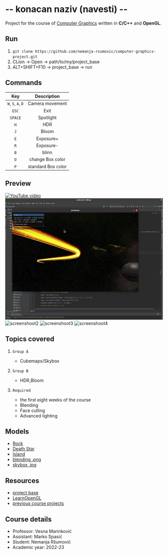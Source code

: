 # -- konacan naziv (navesti) --
Project for the course of [Computer Graphics](https://matf-racunarska-grafika.github.io/) written in **C/C++** and **OpenGL**.

## Run
1. `git clone https://github.com/nemanja-rsumovic/computer-graphics-project.git`
2. CLion -> Open -> path/to/my/project_base
3. ALT+SHIFT+F10 -> project_base -> run


## Commands
| Key     | Description |
| :---:   | :---:       |
| `W`, `S`, `A`, `D` | Camera movement |
| `ESC` | Exit |
| `SPACE` | Spotlight |
| `H` | HDR |
| `J` | Bloom |
| `E` | Exposure+ |
| `R` | Exposure- |
| `B` | blinn |
| `O` | change Box color |
| `P` | standard Box color |

## Preview
[![YouTube video](slika)](link)
![screenshoot1](preview/1.jpg) ![screenshoot2](preview/2.jpg)
![screenshoot3](preview/3.jpg) ![screenshoot4](preview/4.jpg)

## Topics covered
1. `Group A`
 
   * Cubemaps/Skybox
2. `Group B`

   * HDR,Bloom
3. `Required`
  
   * the first eight weeks of the course
   * Blending
   * Face culling
   * Advanced lighting

## Models
* [Rock](https://sketchfab.com/3d-models/rock-scan-12-462ba9c87ce1445191899a6b74f4203c)
* [Death Star](https://sketchfab.com/3d-models/death-star-ae5d6c6240aa4c1c8c9efcafc417a343)
* [Island]()
* [blending .png](https://pngtree.com/freepng/golden-light-effect-on-transparent-background-with-realistic-sparkles--magic-light--glowing-swirl-light-effect--vector-illustration_4769949.html)
* [skybox .jpg](https://github.com/matf-racunarska-grafika-galerija/OpenGL_matf_project/tree/main/resources/textures)

## Resources
* [project base](https://github.com/matf-racunarska-grafika/project_base)
* [LearnOpenGL](https://learnopengl.com/)
* [previous course projects](https://github.com/matf-racunarska-grafika-galerija)

## Course details
* Professor: Vesna Marinković
* Assistant: Marko Spasić
* Student: Nemanja Ršumović
* Academic year: 2022-23

